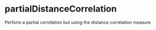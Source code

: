 # partialDistanceCorrelation
Perform a partial correlation but using the distance correlation measure
